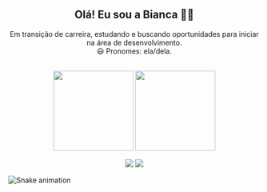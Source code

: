 <h2 align="center" >Olá! Eu sou a Bianca 👋🏼</h2>
<p align="center">Em transição de carreira, estudando e buscando oportunidades para iniciar na área de desenvolvimento.
<br/>😃 Pronomes: ela/dela.</p>
<br/>

<div align="center">
  <img height="160em" align="center" src="https://github-readme-stats.vercel.app/api?username=bncblnc&theme=nightowl&show_icons=true&layout=compact"/>
  <img height="160em" align="center" src="https://github-readme-stats.vercel.app/api/top-langs/?username=bncblnc&theme=nightowl&show_icons=true&layout=compact"/>
</div>
<br/>

<div align="center">
  <a href="https://www.linkedin.com/in/bncblnc/" target="_blank"><img src="https://img.shields.io/badge/-LinkedIn-%230077B5?style=for-the-badge&logo=linkedin&logoColor=white" target="_blank"></a> 
  <a href="https://www.twitch.tv/bb_chan_" target="_blank"><img src="https://img.shields.io/badge/Twitch-9146FF?style=for-the-badge&logo=twitch&logoColor=white" target="_blank"></a> 

</div>

![Snake animation](https://github.com/bncblnc/bncblnc/blob/output/github-contribution-grid-snake.svg)

